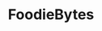 ---
blog: http://blog.foodiebytes.com/
facebook: http://facebook.com/FoodieBytes
googleplus: https://plus.google.com/107809833408759887580
logohandle: foodiebytes
sort: foodiebytes
title: FoodieBytes
twitter: https://x.com/foodiebytes
website: http://www.foodiebytes.com/
---